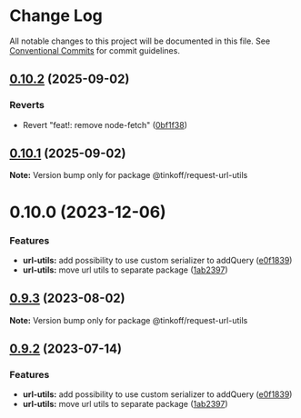 # Change Log

All notable changes to this project will be documented in this file.
See [Conventional Commits](https://conventionalcommits.org) for commit guidelines.

## [0.10.2](https://github.com/Tinkoff/tinkoff-request/compare/@tinkoff/request-url-utils@0.10.1...@tinkoff/request-url-utils@0.10.2) (2025-09-02)


### Reverts

* Revert "feat!: remove node-fetch" ([0bf1f38](https://github.com/Tinkoff/tinkoff-request/commit/0bf1f38b55ed39ec3543c66c2df2d657e53df919))





## [0.10.1](https://github.com/Tinkoff/tinkoff-request/compare/@tinkoff/request-url-utils@0.10.0...@tinkoff/request-url-utils@0.10.1) (2025-09-02)

**Note:** Version bump only for package @tinkoff/request-url-utils





# 0.10.0 (2023-12-06)


### Features

* **url-utils:** add possibility to use custom serializer to addQuery ([e0f1839](https://github.com/Tinkoff/tinkoff-request/commit/e0f1839b52862efc457c53d408ae0e9a2148ff16))
* **url-utils:** move url utils to separate package ([1ab2397](https://github.com/Tinkoff/tinkoff-request/commit/1ab239709142460ac5cdacfb93714ad5a0e7d277))





## [0.9.3](https://github.com/Tinkoff/tinkoff-request/compare/@tinkoff/request-url-utils@0.9.2...@tinkoff/request-url-utils@0.9.3) (2023-08-02)

**Note:** Version bump only for package @tinkoff/request-url-utils





## [0.9.2](https://github.com/Tinkoff/tinkoff-request/compare/@tinkoff/request-url-utils@0.9.2...@tinkoff/request-url-utils@0.9.2) (2023-07-14)


### Features

* **url-utils:** add possibility to use custom serializer to addQuery ([e0f1839](https://github.com/Tinkoff/tinkoff-request/commit/e0f1839b52862efc457c53d408ae0e9a2148ff16))
* **url-utils:** move url utils to separate package ([1ab2397](https://github.com/Tinkoff/tinkoff-request/commit/1ab239709142460ac5cdacfb93714ad5a0e7d277))
